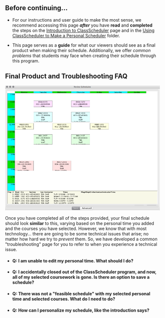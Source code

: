 ## Before continuing... 

* For our instructions and user guide to make the most sense, we recommend accessing this page **_after_** you have **read** and **completed** the steps on the [Introduction to ClassScheduler](11-Introduction%20to%20ClassScheduler) page and in the [Using ClassScheduler to Make a Personal Scheduler](2-Using%20ClassScheduler%20to%20Make%20a%20Personal%20Schedule) folder.

* This page serves as a **guide** for what our viewers should see as a final product when making their schedule. Additionally, we offer _common problems_ that students may face when creating their schedule through this program. 

## Final Product and Troubleshooting FAQ

![Final Schedule](assets/7.png)
 
Once you have completed all of the steps provided, your final schedule should look **similar** to this, varying based on the personal time you added and the courses you have selected. However, we know that with most technology... there are going to be some technical issues that arise; no matter how hard we try to _prevent_ them. So, we have developed a common "troubleshooting" page for you to refer to when you experience a technical issue.

* #### Q: I am unable to edit my personal time. What should I do? 
* #### Q: I accidentally closed out of the ClassScheduler program, and now, all of my selected coursework is gone. Is there an option to save a schedule?
* #### Q: There was not a "feasible schedule" with my selected personal time and selected courses. What do I need to do? 
* #### Q: How can I personalize my schedule, like the introduction says?



